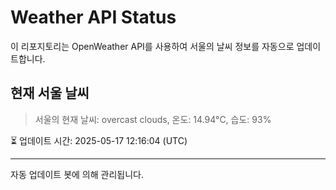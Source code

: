 
# Weather API Status

이 리포지토리는 OpenWeather API를 사용하여 서울의 날씨 정보를 자동으로 업데이트합니다.

## 현재 서울 날씨
> 서울의 현재 날씨: overcast clouds, 온도: 14.94°C, 습도: 93%

⏳ 업데이트 시간: 2025-05-17 12:16:04 (UTC)

---
자동 업데이트 봇에 의해 관리됩니다.
